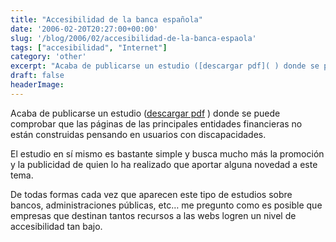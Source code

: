 ```yaml
---
title: "Accesibilidad de la banca española"
date: '2006-02-20T20:27:00+00:00'
slug: '/blog/2006/02/accesibilidad-de-la-banca-espaola'
tags: ["accesibilidad", "Internet"]
category: 'other'
excerpt: "Acaba de publicarse un estudio ([descargar pdf]( ) donde se puede comprobar que las páginas de las principales entidades financieras..."
draft: false
headerImage:
---
```

Acaba de publicarse un estudio ([descargar pdf](http://www.adesis.com/prensa/docs/Analisis_Entidades_Financieras.pdf) ) donde se puede comprobar que las páginas de las principales entidades financieras no están construidas pensando en usuarios con discapacidades.

El estudio en sí mismo es bastante simple y busca mucho más la promoción y la publicidad de quien lo ha realizado que aportar alguna novedad a este tema.

De todas formas cada vez que aparecen este tipo de estudios sobre bancos, administraciones públicas, etc… me pregunto como es posible que empresas que destinan tantos recursos a las webs logren un nivel de accesibilidad tan bajo.
